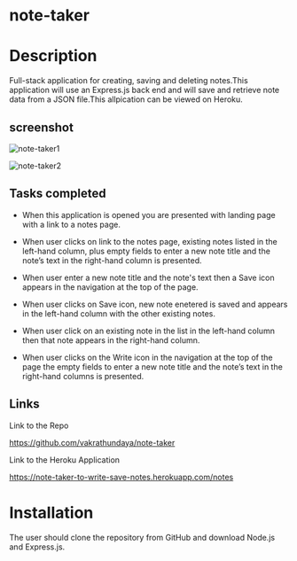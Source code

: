 # note-taker

# Description

Full-stack application for creating, saving and deleting notes.This application will use an Express.js back end and will save and retrieve note data from a JSON file.This allpication can be viewed on Heroku.



screenshot
----------

![note-taker1](https://user-images.githubusercontent.com/94205464/154864358-6320a81e-0732-4b35-a310-0c41fdab4272.png)

![note-taker2](https://user-images.githubusercontent.com/94205464/154864360-de73999a-9d03-417f-9b41-430c5d267dbb.png)



Tasks completed
---------------

* When this application is opened you are presented with landing page with a link to a notes page.

* When user clicks on link to the notes page, existing notes listed in the left-hand column, plus empty fields to enter a new note title and the note’s text in the right-hand column is presented.

* When user enter a new note title and the note's text then a Save icon appears in the navigation at the top of the page.
* When user clicks on Save icon, new note enetered is saved and appears in the left-hand column with the other existing notes.
* When user click on an existing note in the list in the left-hand column then that note appears in the right-hand column.
* When user clicks on the Write icon in the navigation at the top of the page the empty fields to enter a new note title and the note’s
  text in the right-hand columns is presented.

Links
------

Link to the Repo

https://github.com/vakrathundaya/note-taker

Link to the Heroku Application

https://note-taker-to-write-save-notes.herokuapp.com/notes

# Installation

The user should clone the repository from GitHub and download Node.js and Express.js.